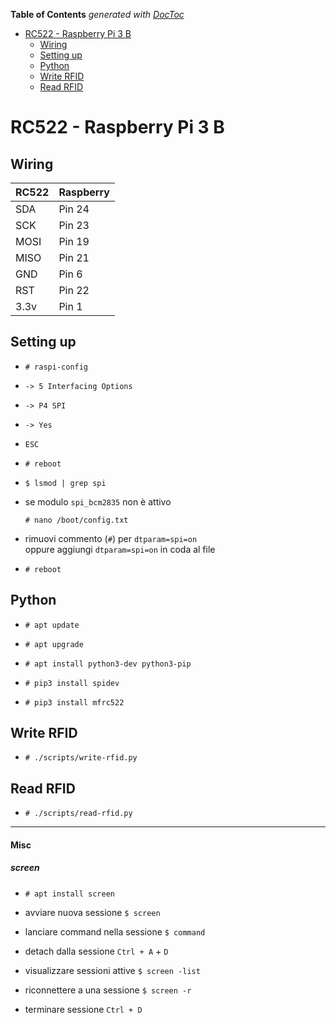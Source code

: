<!-- START doctoc generated TOC please keep comment here to allow auto update -->
<!-- DON'T EDIT THIS SECTION, INSTEAD RE-RUN doctoc TO UPDATE -->
**Table of Contents**  *generated with [DocToc](https://github.com/thlorenz/doctoc)*

- [RC522 - Raspberry Pi 3 B](#rc522---raspberry-pi-3-b)
  - [Wiring](#wiring)
  - [Setting up](#setting-up)
  - [Python](#python)
  - [Write RFID](#write-rfid)
  - [Read RFID](#read-rfid)

<!-- END doctoc generated TOC please keep comment here to allow auto update -->

# RC522 - Raspberry Pi 3 B

<!-- https://pimylifeup.com/raspberry-pi-rfid-rc522/ -->

## Wiring

|RC522	|Raspberry|
|-	|-|
|SDA	|Pin 24|
|SCK	|Pin 23|
|MOSI	|Pin 19|
|MISO	|Pin 21|
|GND	|Pin 6|
|RST	|Pin 22|
|3.3v	|Pin 1|

## Setting up

- `# raspi-config`

- `-> 5 Interfacing Options`

- `-> P4 SPI`

- `-> Yes`

- `ESC`

- `# reboot`

- `$ lsmod | grep spi`

- se modulo `spi_bcm2835` non è attivo

	`# nano /boot/config.txt`

- rimuovi commento (`#`) per `dtparam=spi=on`  
oppure aggiungi `dtparam=spi=on` in coda al file

- `# reboot`

## Python

- `# apt update`

- `# apt upgrade`

- `# apt install python3-dev python3-pip`

- `# pip3 install spidev`

- `# pip3 install mfrc522`

## Write RFID

- `# ./scripts/write-rfid.py`

## Read RFID

- `# ./scripts/read-rfid.py`

---

#### Misc

##### screen

- `# apt install screen`

- avviare nuova sessione `$ screen`

- lanciare command nella sessione `$ command`

- detach dalla sessione `Ctrl + A` + `D`

- visualizzare sessioni attive `$ screen -list`

- riconnettere a una sessione `$ screen -r`

- terminare sessione `Ctrl + D`

